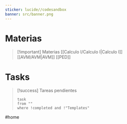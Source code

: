 ```yaml
---
sticker: lucide//codesandbox
banner: src/banner.png
---
```

# Materias

>[!important] Materias
>[[Calculo I/Calculo I|Calculo I]]
>[[AVM/AVM|AVM]]
>[[PED]]
# Tasks

>[!success] Tareas pendientes
>```dataview
>task
>from ""
>where !completed and !"Templates"
>```

#home


